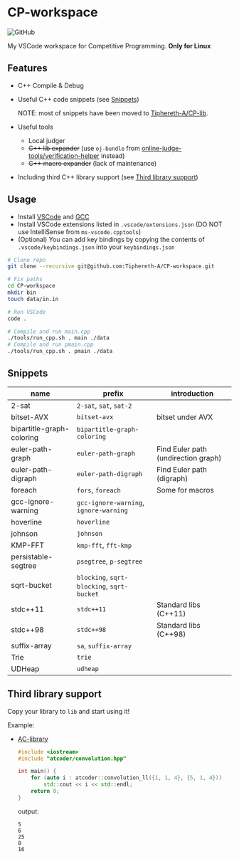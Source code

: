# CP-workspace

![GitHub](https://img.shields.io/github/license/Tiphereth-A/CP-workspace)

My VSCode workspace for Competitive Programming. **Only for Linux**

## Features

- C++ Compile & Debug
- Useful C++ code snippets (see [Snippets](#Snippets))

  NOTE: most of snippets have been moved to [Tiphereth-A/CP-lib](https://github.com/Tiphereth-A/CP-lib).

- Useful tools
  - Local judger
  - ~~C++ lib expander~~ (use `oj-bundle` from [online-judge-tools/verification-helper](https://github.com/online-judge-tools/verification-helper) instead)
  - ~~C++ macro expander~~ (lack of maintenance)
- Including third C++ library support (see [Third library support](#Third%20library%20support))

## Usage

- Install [VSCode](https://code.visualstudio.com/) and [GCC](https://gcc.gnu.org/)
- Install VSCode extensions listed in `.vscode/extensions.json` (DO NOT use IntelliSense from `ms-vscode.cpptools`)
- (Optional) You can add key bindings by copying the contents of `.vscode/keybindings.json` into your `keybindings.json`

```bash
# Clone repo
git clone --recursive git@github.com:Tiphereth-A/CP-workspace.git

# Fix paths
cd CP-workspace
mkdir bin
touch data/in.in

# Run VSCode
code .

# Compile and run main.cpp
./tools/run_cpp.sh . main ./data
# Compile and run pmain.cpp
./tools/run_cpp.sh . pmain ./data
```

## Snippets

| name                      | prefix                                     | introduction                        |
| ------------------------- | ------------------------------------------ | ----------------------------------- |
| 2-sat                     | `2-sat`, `sat`, `sat-2`                    |
| bitset-AVX                | `bitset-avx`                               | bitset under AVX                    |
| bipartitle-graph-coloring | `bipartitle-graph-coloring`                |
| euler-path-graph          | `euler-path-graph`                         | Find Euler path (undirection graph) |
| euler-path-digraph        | `euler-path-digraph`                       | Find Euler path (digraph)           |
| foreach                   | `fors`, `foreach`                          | Some for macros                     |
| gcc-ignore-warning        | `gcc-ignore-warning`, `ignore-warning`     |
| hoverline                 | `hoverline`                                |
| johnson                   | `johnson`                                  |
| KMP-FFT                   | `kmp-fft`, `fft-kmp`                       |
| persistable-segtree       | `psegtree`, `p-segtree`                    |
| sqrt-bucket               | `blocking`, `sqrt-blocking`, `sqrt-bucket` |
| stdc++11                  | `stdc++11`                                 | Standard libs (C++11)               |
| stdc++98                  | `stdc++98`                                 | Standard libs (C++98)               |
| suffix-array              | `sa`, `suffix-array`                       |
| Trie                      | `trie`                                     |
| UDHeap                    | `udheap`                                   |

## Third library support

Copy your library to `lib` and start using it!

Example:

- [AC-library](https://github.com/atcoder/ac-library)

  ```cpp
  #include <iostream>
  #include "atcoder/convolution.hpp"

  int main() {
      for (auto i : atcoder::convolution_ll({1, 1, 4}, {5, 1, 4}))
          std::cout << i << std::endl;
      return 0;
  }
  ```

  output:

  ```text
  5
  6
  25
  8
  16
  ```
